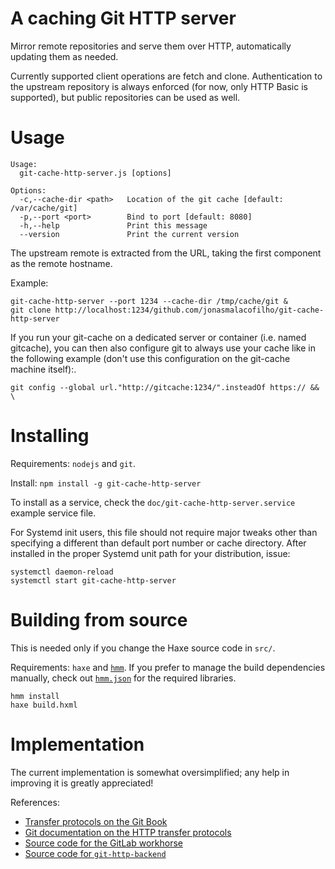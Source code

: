 A caching Git HTTP server
============================

Mirror remote repositories and serve them over HTTP, automatically updating
them as needed.

Currently supported client operations are fetch and clone.  Authentication to
the upstream repository is always enforced (for now, only HTTP Basic is
supported), but public repositories can be used as well.

# Usage

```
Usage:
  git-cache-http-server.js [options]

Options:
  -c,--cache-dir <path>   Location of the git cache [default: /var/cache/git]
  -p,--port <port>        Bind to port [default: 8080]
  -h,--help               Print this message
  --version               Print the current version
```

The upstream remote is extracted from the URL, taking the first component as
the remote hostname.

Example:

```
git-cache-http-server --port 1234 --cache-dir /tmp/cache/git &
git clone http://localhost:1234/github.com/jonasmalacofilho/git-cache-http-server
```

If you run your git-cache on a dedicated server or container (i.e. named gitcache), you can then also configure git to always use your cache like in the following example (don't use this configuration on the git-cache machine itself):.
```
git config --global url."http://gitcache:1234/".insteadOf https:// && \
```

# Installing

Requirements: `nodejs` and `git`.

Install: `npm install -g git-cache-http-server`

To install as a service, check the `doc/git-cache-http-server.service` example
service file.

For Systemd init users, this file should not require major tweaks other than
specifying a different than default port number or cache directory.  After
installed in the proper Systemd unit path for your distribution, issue:

```
systemctl daemon-reload
systemctl start git-cache-http-server
```

# Building from source

This is needed only if you change the Haxe source code in `src/`.

Requirements: `haxe` and [`hmm`](https://github.com/andywhite37/hmm).  If you prefer to manage the build dependencies manually, check out [`hmm.json`](hmm.json) for the required libraries.

```
hmm install
haxe build.hxml
```

# Implementation

The current implementation is somewhat oversimplified; any help in improving it
is greatly appreciated!

References:

 - [Transfer protocols on the Git Book](http://git-scm.com/book/en/v2/Git-Internals-Transfer-Protocols)
 - [Git documentation on the HTTP transfer protocols](https://github.com/git/git/blob/master/Documentation/technical/http-protocol.txt)
 - [Source code for the GitLab workhorse](https://gitlab.com/gitlab-org/gitlab-workhorse/blob/master/handlers.go)
 - [Source code for `git-http-backend`](https://github.com/git/git/blob/master/http-backend.c)

